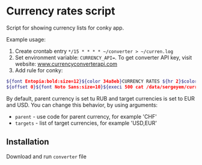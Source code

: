 
# Currency rates script

Script for showing currency lists for conky app.

Example usage:

1. Create crontab entry `*/15 * * * * ~/converter > ~/curren.log`
2. Set environment variable: `CURRENCY_API=`. To get converter API key, visit website: www.currencyconverterapi.com
3. Add rule for conky:
```bash
${font Entopia:bold:size=12}${color 34a8eb}CURRENCY RATES ${hr 2}$color
${offset 0}${font Noto Sans:size=10}${execi 500 cat /data/sergeyem/currency-rates/curren.log}
```

By default, parent currency is set tu RUB and target currencies is set to EUR and USD. You can change this behavior, by using arguments:

* `parent` - use code for parent currency, for example 'CHF'
* `targets` - list of target currencies, for example 'USD,EUR'


## Installation

Download and run `converter` file

